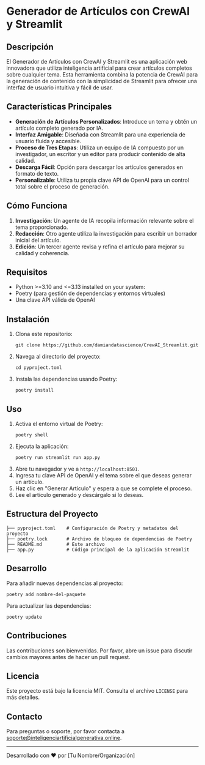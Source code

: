 # Generador de Artículos con CrewAI y Streamlit

## Descripción

El Generador de Artículos con CrewAI y Streamlit es una aplicación web innovadora que utiliza inteligencia artificial para crear artículos completos sobre cualquier tema. Esta herramienta combina la potencia de CrewAI para la generación de contenido con la simplicidad de Streamlit para ofrecer una interfaz de usuario intuitiva y fácil de usar.

## Características Principales

- **Generación de Artículos Personalizados**: Introduce un tema y obtén un artículo completo generado por IA.
- **Interfaz Amigable**: Diseñada con Streamlit para una experiencia de usuario fluida y accesible.
- **Proceso de Tres Etapas**: Utiliza un equipo de IA compuesto por un investigador, un escritor y un editor para producir contenido de alta calidad.
- **Descarga Fácil**: Opción para descargar los artículos generados en formato de texto.
- **Personalizable**: Utiliza tu propia clave API de OpenAI para un control total sobre el proceso de generación.

## Cómo Funciona

1. **Investigación**: Un agente de IA recopila información relevante sobre el tema proporcionado.
2. **Redacción**: Otro agente utiliza la investigación para escribir un borrador inicial del artículo.
3. **Edición**: Un tercer agente revisa y refina el artículo para mejorar su calidad y coherencia.

## Requisitos

- Python >=3.10 and <=3.13 installed on your system:
- Poetry (para gestión de dependencias y entornos virtuales)
- Una clave API válida de OpenAI

## Instalación

1. Clona este repositorio:
   ```
   git clone https://github.com/damiandatascience/CrewAI_Streamlit.git
   
   ```
2. Navega al directorio del proyecto:
   ```
   cd pyproject.toml
   ```
3. Instala las dependencias usando Poetry:
   ```
   poetry install
   ```

## Uso

1. Activa el entorno virtual de Poetry:
   ```
   poetry shell
   ```
2. Ejecuta la aplicación:
   ```
   poetry run streamlit run app.py
   ```
3. Abre tu navegador y ve a `http://localhost:8501`.
4. Ingresa tu clave API de OpenAI y el tema sobre el que deseas generar un artículo.
5. Haz clic en "Generar Artículo" y espera a que se complete el proceso.
6. Lee el artículo generado y descárgalo si lo deseas.

## Estructura del Proyecto

```
├── pyproject.toml    # Configuración de Poetry y metadatos del proyecto
├── poetry.lock       # Archivo de bloqueo de dependencias de Poetry
├── README.md         # Este archivo
├── app.py            # Código principal de la aplicación Streamlit
```

## Desarrollo

Para añadir nuevas dependencias al proyecto:

```
poetry add nombre-del-paquete
```

Para actualizar las dependencias:

```
poetry update
```

## Contribuciones

Las contribuciones son bienvenidas. Por favor, abre un issue para discutir cambios mayores antes de hacer un pull request.

## Licencia

Este proyecto está bajo la licencia MIT. Consulta el archivo `LICENSE` para más detalles.

## Contacto

Para preguntas o soporte, por favor contacta a soporte@inteligenciartificialgenerativa.online.


---

Desarrollado con ❤️ por [Tu Nombre/Organización]
